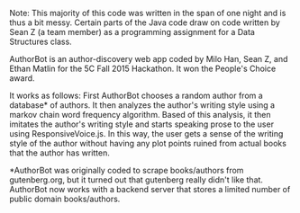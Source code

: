 Note:  This majority of this code was written in the span of one night and is thus a bit messy.  Certain parts of the Java code draw on code written by Sean Z (a team member) as a programming assignment for a Data Structures class.

AuthorBot is an author-discovery web app coded by Milo Han, Sean Z, and Ethan Matlin for the 5C Fall 2015 Hackathon.  It won the People's Choice award.

It works as follows:
First AuthorBot chooses a random author from a database* of authors.  It then analyzes the author's writing style using a markov chain word frequency algorithm.  Based of this analysis, it then imitates the author's writing style and starts speaking prose to the user using ResponsiveVoice.js.  In this way, the user gets a sense of the writing style of the author without having any plot points ruined from actual books that the author has written.

*AuthorBot was originally coded to scrape books/authors from gutenberg.org, but it turned out that gutenberg really didn't like that.  AuthorBot now works with a backend server that stores a limited number of public domain books/authors.
